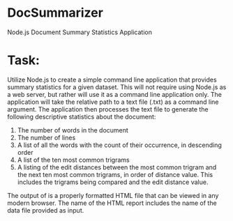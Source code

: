 # DocSummarizer
Node.js Document Summary Statistics Application

# Task:
Utilize Node.js to create a simple command line application that provides summary statistics for a given dataset. This will not require using Node.js as a web server, but rather will use it as a command line application only. The application will take the relative path to a text file (.txt) as a command line argument. The application then processes the text file to generate the following descriptive statistics about the document:
1.	The number of words in the document
2.	The number of lines
3.	A list of all the words with the count of their occurrence, in descending order
4.	A list of the ten most common trigrams
5.	A listing of the edit distances between the most common trigram and the next ten most common trigrams, in order of distance value. This includes the trigrams being compared and the edit distance value.

The output of is a properly formatted HTML file that can be viewed in any modern browser. The name of the HTML report includes the name of the data file provided as input.
